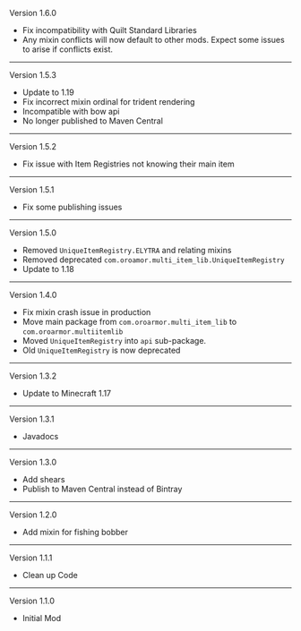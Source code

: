 Version 1.6.0

- Fix incompatibility with Quilt Standard Libraries
- Any mixin conflicts will now default to other mods. Expect some issues to arise if conflicts exist.

----
Version 1.5.3

- Update to 1.19
- Fix incorrect mixin ordinal for trident rendering
- Incompatible with bow api
- No longer published to Maven Central

----
Version 1.5.2

- Fix issue with Item Registries not knowing their main item

----
Version 1.5.1

- Fix some publishing issues

----
Version 1.5.0

- Removed `UniqueItemRegistry.ELYTRA` and relating mixins
- Removed deprecated `com.oroamor.multi_item_lib.UniqueItemRegistry`
- Update to 1.18

----
Version 1.4.0

- Fix mixin crash issue in production
- Move main package from `com.oroarmor.multi_item_lib` to `com.oroarmor.multiitemlib`
- Moved `UniqueItemRegistry` into `api` sub-package.
- Old `UniqueItemRegistry` is now deprecated

----
Version 1.3.2

- Update to Minecraft 1.17

----
Version 1.3.1

- Javadocs

----
Version 1.3.0

- Add shears
- Publish to Maven Central instead of Bintray

----
Version 1.2.0
- Add mixin for fishing bobber
----
Version 1.1.1
- Clean up Code
----
Version 1.1.0
- Initial Mod